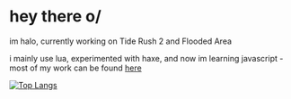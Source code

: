 # hey there o/
im halo, currently working on Tide Rush 2 and Flooded Area

i mainly use lua, experimented with haxe, and now im learning javascript - most of my work can be found [here](https://github.com/HaloDevGames)

[![Top Langs](https://github-readme-stats.vercel.app/api/top-langs/?username=xXHaloEpicXx&layout=donut)](https://github.com/anuraghazra/github-readme-stats)